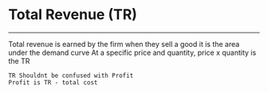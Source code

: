 # Total Revenue (TR)
---
Total revenue is earned by the firm when they sell a good
it is the area under the demand curve
At a specific price and quantity, price x quantity is the TR

```ad-caution
TR Shouldnt be confused with Profit
Profit is TR - total cost
```